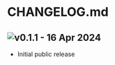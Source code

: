 # CHANGELOG.md

## ![v0.1.1 - 16 Apr 2024](https://img.shields.io/badge/v0.1.1%20--%2016%20Apr%202024-blue?style=flat-square)

- Initial public release

